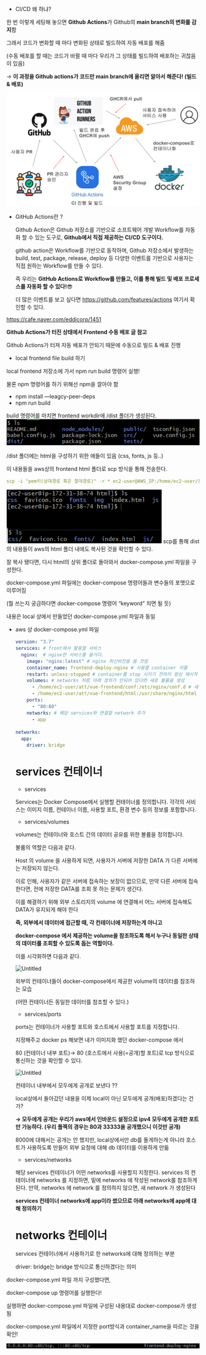 - CI/CD 왜 하냐?

한 번 이렇게 세팅해 놓으면 **Github Actions**가 Github의 **main branch의 변화를 감지**함

그래서 코드가 변화할 때 마다 변화된 상태로 빌드하여 자동 배포를 해줌

(수동 배포를 할 때는 코드가 바뀔 때 마다 우리가 그 상태를 빌드하여 배포하는 귀찮음이 있음)

→ **이 과정을 Github actions가 코드만 main branch에 올리면 알아서 해준다! (빌드 & 배포)**

<img src="image/pipeline.png">


- GitHub Actions란 ?
    
    Github Action은 Github 저장소를 기반으로 소프트웨어 개발 Workflow를 자동화 할 수 있는 도구로, **Github에서 직접 제공하는 CI/CD 도구이다.**
    
    github action은 Workflow를 기반으로 동작하며, Github 저장소에서 발생하는 build, test, package, release, deploy 등 다양한 이벤트를 기반으로 사용자는 직접 원하는 Workflow를 
    만들 수 있다.
    
    즉 우리는 **GitHub Actions로** **Workflow를 만들고, 이를 통해 빌드 및 배포 프로세스를 자동화 할 수 있다!**😎
    
    더 많은 이벤트를 보고 싶다면 https://github.com/features/actions 여기서 확인할 수 있다.

https://cafe.naver.com/eddicorp/1451

**Github Actions가 터진 상태에서 Frontend 수동 배포 글 참고**

Github Actions가 터져 자동 배포가 안되기 때문에 수동으로 빌드 & 배포 진행

- local frontend file build 하기

local frontend 저장소에 가서 npm run build 명령어 실행!

물론 npm 명령어를 하기 위해선 npm을 깔아야 함

- npm install —leagcy-peer-deps
- npm run build

build 명령어를 마치면 frontend workdir에 /dist 폴더가 생성된다.
<img src="image/dist.png">


/dist 폴더에는 html을 구성하기 위한 애들이 있음 (css, fonts, js 등..)

이 내용들을 aws상의 frontend html 폴더로 scp 방식을 통해 전송한다.

```yaml
scp -i "pem키(상대경로 혹은 절대경로)" -r * ec2-user@AWS_IP:/home/ec2-user/프로젝트팀/vue-frontend/html/
```

<img src="image/scp_result.png">
scp를 통해 dist의 내용들이 aws의 html 폴더 내에도 복사된 것을 확인할 수 있다.

잘 복사 됐다면, 다시 html의 상위 폴더로 돌아와서 docker-compose.yml 파일을 구성한다.

docker-compose.yml 파일에는 docker-compose 명령어들과 변수들의 포맷으로 이루어짐

(뭘 쓰는지 궁금하다면 docker-compose 명령어 “keyword” 치면 될 듯)

내용은 local 상에서 만들었던 docker-compose.yml 파일과 동일

- aws 상 docker-compose.yml 파일
    
    
    ```yaml
    version: "3.7"
    services: # front에서 활용할 서비스
      nginx:  # nginx란 서비스를 쓸거다.
        image: "nginx:latest" # nginx 최신버전을 쓸 것임
        container_name: frontend-deploy-nginx # 사용할 container 이름
        restart: unless-stopped # container를 stop 시키기 전까지 항상 재시작
        volumes: # networks 처럼 아래 정의가 안되어 있다면 새로 볼륨을 생성
          - /home/ec2-user/att/vue-frontend/conf:/etc/nginx/conf.d # 새 볼륨을 생성해서 연결
          - /home/ec2-user/att/vue-frontend/html:/usr/share/nginx/html # 새 볼륨을 생성해서 연결
        ports: 
          - "80:80"
        networks: # 해당 services와 연결할 network 추가
          - app
    
    networks:
      app:
        driver: bridge
    
    ```
    
    # services 컨테이너
    
    - services
    
    Services는 Docker Compose에서 실행할 컨테이너를 정의합니다. 
    각각의 서비스는 이미지 이름, 컨테이너 이름, 사용할 포트, 환경 변수 등의 
    정보를 포함합니다.
    
    - services/volumes
    
    volumes는 컨테이너와 호스트 간의 데이터 공유를 위한 볼륨을 정의합니다.
    
    볼륨의 역할은 다음과 같다.
    
    Host 의 volume 을 사용하게 되면, 사용자가 서버에 저장한 DATA 가 다른 서버에는 저장되지 않는다. 
    
    이로 인해, 사용자가 같은 서버에 접속하는 보장이 없으므로, 만약 다른 서버에 접속한다면, 전에 저장한 DATA를 조회 못 하는 문제가 생긴다. 
    
    이를 해결하기 위해 외부 스토리지의 volume 에 연결해서 어느 서버에 접속해도 DATA가 유지되게 해야 한다
    
    **즉, 외부에서 데이터에 접근할 때, 각 컨테이너에 저장하는게 아니고**
    
    **docker-compose 에서 제공하는 volume을 참조하도록 해서 누구나 동일한 상태의 데이터를 조회할 수 있도록 돕는 역할이다.**
    
    이를 시각화하면 다음과 같다.
    
    ![Untitled](https://prod-files-secure.s3.us-west-2.amazonaws.com/a6b22cb1-0923-4019-95a9-9a67b1a2bbea/377090be-0ce9-4f3f-9dd4-7656393abac0/Untitled.png)
    
    외부의 컨테이너들이 docker-compose에서 제공한 volume의 데이터를 참조하는 모습
    
    (어떤 컨테이너든 동일한 데이터를  참조할 수 있다.) 
    
    - services/ports
    
    ports는 컨테이너가 사용할 포트와 호스트에서 사용할 포트를 지정합니다.
    
    지정해주고 docker ps 해보면 내가 이미지화 했던 docker-compose 에서
    
    80 (컨테이너 내부 포트)→ 80 (호스트에서 사용(=공개)할 포트)로 
    tcp 방식으로 통신하는 것을 확인할 수 있다.
    
    ![Untitled](https://prod-files-secure.s3.us-west-2.amazonaws.com/a6b22cb1-0923-4019-95a9-9a67b1a2bbea/55eeeb2c-5ff7-4136-be39-1abe9ace85c3/Untitled.png)
    
    컨테이너 내부에서 모두에게 공개로 보낸다 ??
    
    local상에서 돌아갔던 내용을 이제 local이 아닌 모두에게 공개(배포)하겠다는 건가?
    
    **→ 모두에게 공개는 우리가 aws에서 인바운드 설정으로 ipv4 모두에게 공개한 포트만 
    가능하다. (우리 플젝의 경우는 80과 33333을 공개했으니 이것만 공개)**
    
    8000에 대해서는 공개는 안 했지만, local상에서만 db를 돌게하는게 아니라 호스트가 
    사용하도록 만들어 외부 요청에 대해 db 데이터를 이용하게 만듦
    
    - services/networks
    
    해당 services 컨테이너가 어떤 networks를 사용할지 지정한다.
    services 의 컨테이너에 networks 를 지정하면, 밑에 networks 에 작성된 network를 
    참조하게 된다. 만약, networks 에 network 를 정의하지 않으면, 새 network 가 생성된다
    
    **services 컨테이너 networks에 app이라 썼으므로 아래 networks에 app에 대해 정의하기** 
    
    # networks 컨테이너
    
    services 컨테이너에서 사용하기로 한 networks에 대해 정의하는 부분
    
    driver: bridge는 bridge 방식으로 통신하겠다는 의미
    

docker-compose.yml 파일 까지 구성했다면,

docker-compose up 명령어를 실행한다!

실행하면 docker-compose.yml 파일에 구성된 내용대로 docker-compose가 생성됨

docker-compose.yml 파일에서 지정한 port방식과 container_name을 따르는 것을 확인!

<img src="image/frontend_ci.png">

